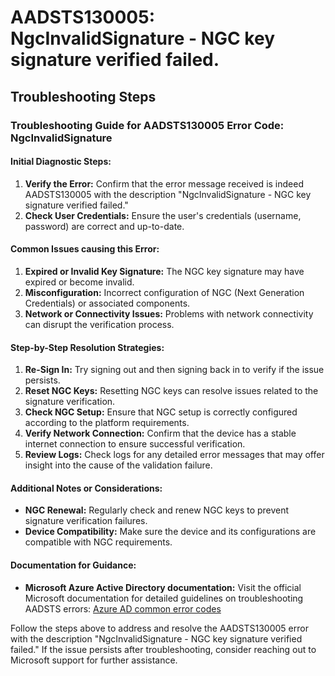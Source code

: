 # AADSTS130005: NgcInvalidSignature - NGC key signature verified failed.


## Troubleshooting Steps
### Troubleshooting Guide for AADSTS130005 Error Code: NgcInvalidSignature

#### Initial Diagnostic Steps:
1. **Verify the Error:** Confirm that the error message received is indeed AADSTS130005 with the description "NgcInvalidSignature - NGC key signature verified failed."
2. **Check User Credentials:** Ensure the user's credentials (username, password) are correct and up-to-date.

#### Common Issues causing this Error:
1. **Expired or Invalid Key Signature:** The NGC key signature may have expired or become invalid.
2. **Misconfiguration:** Incorrect configuration of NGC (Next Generation Credentials) or associated components.
3. **Network or Connectivity Issues:** Problems with network connectivity can disrupt the verification process.

#### Step-by-Step Resolution Strategies:
1. **Re-Sign In:** Try signing out and then signing back in to verify if the issue persists.
2. **Reset NGC Keys:** Resetting NGC keys can resolve issues related to the signature verification.
3. **Check NGC Setup:** Ensure that NGC setup is correctly configured according to the platform requirements.
4. **Verify Network Connection:** Confirm that the device has a stable internet connection to ensure successful verification.
5. **Review Logs:** Check logs for any detailed error messages that may offer insight into the cause of the validation failure.

#### Additional Notes or Considerations:
- **NGC Renewal:** Regularly check and renew NGC keys to prevent signature verification failures.
- **Device Compatibility:** Make sure the device and its configurations are compatible with NGC requirements.

#### Documentation for Guidance:
- **Microsoft Azure Active Directory documentation:** Visit the official Microsoft documentation for detailed guidelines on troubleshooting AADSTS errors: [Azure AD common error codes](https://docs.microsoft.com/en-us/azure/active-directory/develop/reference-aadsts-error-codes)

Follow the steps above to address and resolve the AADSTS130005 error with the description "NgcInvalidSignature - NGC key signature verified failed." If the issue persists after troubleshooting, consider reaching out to Microsoft support for further assistance.